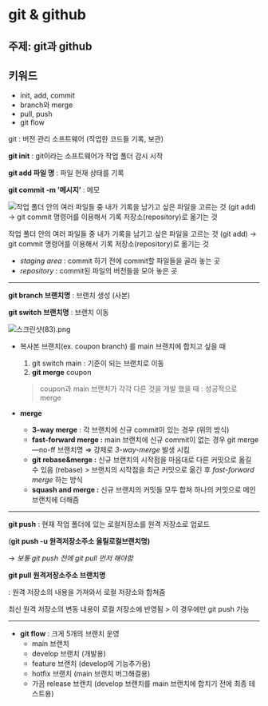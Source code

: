 # git & github

## 주제: git과 github

## 키워드

- init, add, commit
- branch와 merge
- pull, push
- git flow


git : 버전 관리 소프트웨어 (작업한 코드들 기록, 보관)

**git init** : git이라는 소프트웨어가 작업 폴더 감시 시작

**git add 파일 명** : 파일 현재 상태를 기록 

**git commit -m ‘메시지’** : 메모 

![작업 폴더 안의 여러 파일들 중 내가 기록을 남기고 싶은 파일을 고르는 것 (git add) → git commit 명령어를 이용해서 기록 저장소(repository)로 옮기는 것](git%20&%20github%20a12c58cf7d02424794f237cab00f34a5/%25EC%258A%25A4%25ED%2581%25AC%25EB%25A6%25B0%25EC%2583%25B7(76).png)

작업 폴더 안의 여러 파일들 중 내가 기록을 남기고 싶은 파일을 고르는 것 (git add) → git commit 명령어를 이용해서 기록 저장소(repository)로 옮기는 것

- *staging area* : commit 하기 전에 commit할 파일들을 골라 놓는 곳
- *repository* : commit된 파일의 버전들을 모아 놓은 곳

---

**git branch 브랜치명** : 브랜치 생성 (사본)

**git switch 브랜치명** : 브랜치 이동

![스크린샷(83).png](git%20&%20github%20a12c58cf7d02424794f237cab00f34a5/%25EC%258A%25A4%25ED%2581%25AC%25EB%25A6%25B0%25EC%2583%25B7(83).png)

- 복사본 브랜치(ex. coupon branch) 를 main 브랜치에 합치고 싶을 때
    1. git switch main : 기준이 되는 브랜치로 이동
    2. **git merge** coupon 
    
    >coupon과 main 브랜치가 각각 다른 것을 개발 했을 때 : 성공적으로 merge
    
- **merge**
    - **3-way merge** : 각 브랜치에 신규 commit이 있는 경우 (위의 방식)
    - **fast-forward merge :** main 브랜치에 신규 commit이 없는 경우 git merge —no-ff 브랜치명 ⇒ 강제로 *3-way-merge* 발생 시킴
    - **git rebase&merge :** 신규 브랜치의 시작점을 마음대로 다른 커밋으로 옮길 수 있음 (rebase) > 브랜치의 시작점을 최근 커밋으로 옮긴 후 *fast-forward merge* 하는 방식
    - **squash and merge :** 신규 브랜치의 커밋들 모두 합쳐 하나의 커밋으로 메인 브랜치에 더해줌

---

**git push** : 현재 작업 폴더에 있는 로컬저장소를 원격 저장소로 업로드

(**git push -u 원격저장소주소 올릴로컬브랜치명)**

→ *보통 git push 전에 git pull 먼저 해야함*

**git pull 원격저장소주소 브랜치명** 

: 원격 저장소의 내용을 가져와서 로컬 저장소와 합쳐줌

최신 원격 저장소의 변동 내용이 로컬 저장소에 반영됨 > 이 경우에만 git push 가능

---

- **git flow** : 크게 5개의 브랜치 운영
    - main 브랜치
    - develop 브랜치 (개발용)
    - feature 브랜치 (develop에 기능추가용)
    - hotfix 브랜치 (main 브랜치 버그해결용)
    - 가끔 release 브랜치 (develop 브랜치를 main 브랜치에 합치기 전에 최종 테스트용)
